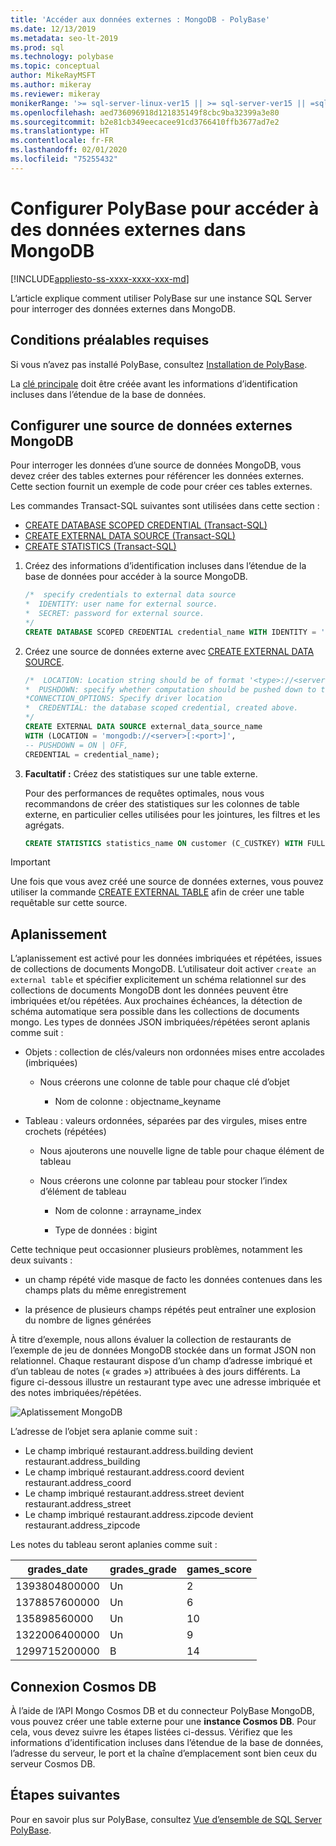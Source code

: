 ```yaml
---
title: 'Accéder aux données externes : MongoDB - PolyBase'
ms.date: 12/13/2019
ms.metadata: seo-lt-2019
ms.prod: sql
ms.technology: polybase
ms.topic: conceptual
author: MikeRayMSFT
ms.author: mikeray
ms.reviewer: mikeray
monikerRange: '>= sql-server-linux-ver15 || >= sql-server-ver15 || =sqlallproducts-allversions'
ms.openlocfilehash: aed736096918d121835149f8cbc9ba32399a3e80
ms.sourcegitcommit: b2e81cb349eecacee91cd3766410ffb3677ad7e2
ms.translationtype: HT
ms.contentlocale: fr-FR
ms.lasthandoff: 02/01/2020
ms.locfileid: "75255432"
---
```

# <a name="configure-polybase-to-access-external-data-in-mongodb"></a>Configurer PolyBase pour accéder à des données externes dans MongoDB

[!INCLUDE[appliesto-ss-xxxx-xxxx-xxx-md](../../includes/appliesto-ss-xxxx-xxxx-xxx-md.md)]

L’article explique comment utiliser PolyBase sur une instance SQL Server pour interroger des données externes dans MongoDB.

## <a name="prerequisites"></a>Conditions préalables requises

Si vous n’avez pas installé PolyBase, consultez [Installation de PolyBase](polybase-installation.md).

La [clé principale](../../t-sql/statements/create-master-key-transact-sql.md) doit être créée avant les informations d’identification incluses dans l’étendue de la base de données. 
    

## <a name="configure-a-mongodb-external-data-source"></a>Configurer une source de données externes MongoDB

Pour interroger les données d’une source de données MongoDB, vous devez créer des tables externes pour référencer les données externes. Cette section fournit un exemple de code pour créer ces tables externes.

Les commandes Transact-SQL suivantes sont utilisées dans cette section :

- [CREATE DATABASE SCOPED CREDENTIAL (Transact-SQL)](../../t-sql/statements/create-database-scoped-credential-transact-sql.md)
- [CREATE EXTERNAL DATA SOURCE (Transact-SQL)](../../t-sql/statements/create-external-data-source-transact-sql.md) 
- [CREATE STATISTICS (Transact-SQL)](../../t-sql/statements/create-statistics-transact-sql.md)

1. Créez des informations d’identification incluses dans l’étendue de la base de données pour accéder à la source MongoDB.

    ```sql
    /*  specify credentials to external data source
    *  IDENTITY: user name for external source. 
    *  SECRET: password for external source.
    */
    CREATE DATABASE SCOPED CREDENTIAL credential_name WITH IDENTITY = 'username', Secret = 'password';
    ```
1. Créez une source de données externe avec [CREATE EXTERNAL DATA SOURCE](../../t-sql/statements/create-external-data-source-transact-sql.md).

    ```sql
    /*  LOCATION: Location string should be of format '<type>://<server>[:<port>]'.
    *  PUSHDOWN: specify whether computation should be pushed down to the source. ON by default.
    *CONNECTION_OPTIONS: Specify driver location
    *  CREDENTIAL: the database scoped credential, created above.
    */
    CREATE EXTERNAL DATA SOURCE external_data_source_name
    WITH (LOCATION = 'mongodb://<server>[:<port>]',
    -- PUSHDOWN = ON | OFF,
    CREDENTIAL = credential_name);
    ```

1. **Facultatif :** Créez des statistiques sur une table externe.

    Pour des performances de requêtes optimales, nous vous recommandons de créer des statistiques sur les colonnes de table externe, en particulier celles utilisées pour les jointures, les filtres et les agrégats.

    ```sql
    CREATE STATISTICS statistics_name ON customer (C_CUSTKEY) WITH FULLSCAN; 
    ```

>[!IMPORTANT] 
>Une fois que vous avez créé une source de données externes, vous pouvez utiliser la commande [CREATE EXTERNAL TABLE](../../t-sql/statements/create-external-table-transact-sql.md) afin de créer une table requêtable sur cette source. 

## <a name="flattening"></a>Aplanissement
 L’aplanissement est activé pour les données imbriquées et répétées, issues de collections de documents MongoDB. L’utilisateur doit activer `create an external table` et spécifier explicitement un schéma relationnel sur des collections de documents MongoDB dont les données peuvent être imbriquées et/ou répétées. Aux prochaines échéances, la détection de schéma automatique sera possible dans les collections de documents mongo.
Les types de données JSON imbriquées/répétées seront aplanis comme suit :

* Objets : collection de clés/valeurs non ordonnées mises entre accolades (imbriquées)

   - Nous créerons une colonne de table pour chaque clé d’objet

     * Nom de colonne : objectname_keyname

* Tableau : valeurs ordonnées, séparées par des virgules, mises entre crochets (répétées)

   - Nous ajouterons une nouvelle ligne de table pour chaque élément de tableau

   - Nous créerons une colonne par tableau pour stocker l’index d’élément de tableau

     * Nom de colonne : arrayname_index

     * Type de données : bigint

Cette technique peut occasionner plusieurs problèmes, notamment les deux suivants :

* un champ répété vide masque de facto les données contenues dans les champs plats du même enregistrement

* la présence de plusieurs champs répétés peut entraîner une explosion du nombre de lignes générées

À titre d’exemple, nous allons évaluer la collection de restaurants de l’exemple de jeu de données MongoDB stockée dans un format JSON non relationnel. Chaque restaurant dispose d’un champ d’adresse imbriqué et d’un tableau de notes (« grades ») attribuées à des jours différents. La figure ci-dessous illustre un restaurant type avec une adresse imbriquée et des notes imbriquées/répétées.

![Aplatissement MongoDB](../../relational-databases/polybase/media/mongo-flattening.png "Aplatissement de MongoDB Restaurant")

L’adresse de l’objet sera aplanie comme suit :

* Le champ imbriqué restaurant.address.building devient restaurant.address_building
* Le champ imbriqué restaurant.address.coord devient restaurant.address_coord
* Le champ imbriqué restaurant.address.street devient restaurant.address_street
* Le champ imbriqué restaurant.address.zipcode devient restaurant.address_zipcode

Les notes du tableau seront aplanies comme suit :

| grades_date | grades_grade  | games_score | 
| ------------- | ------------------------- | -------------- |
|1393804800000 |Un |2|
|1378857600000|Un |6|
|135898560000 |Un |10|
|1322006400000|Un |9|
|1299715200000 |B |14|

## <a name="cosmos-db-connection"></a>Connexion Cosmos DB

À l’aide de l’API Mongo Cosmos DB et du connecteur PolyBase MongoDB, vous pouvez créer une table externe pour une **instance Cosmos DB**. Pour cela, vous devez suivre les étapes listées ci-dessus. Vérifiez que les informations d’identification incluses dans l’étendue de la base de données, l’adresse du serveur, le port et la chaîne d’emplacement sont bien ceux du serveur Cosmos DB. 

## <a name="next-steps"></a>Étapes suivantes

Pour en savoir plus sur PolyBase, consultez [Vue d’ensemble de SQL Server PolyBase](polybase-guide.md).
